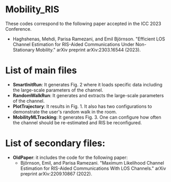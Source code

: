 # Mobility_RIS
These codes correspond to the following paper accepted in the ICC 2023 Conference. 
* Haghshenas, Mehdi, Parisa Ramezani, and Emil Björnson. "Efficient LOS Channel Estimation for RIS-Aided Communications Under Non-Stationary Mobility." arXiv preprint arXiv:2303.16544 (2023).
# List of main files #
* **SmartInitRun**: It generates Fig. 2 where it loads specific data including the large-scale parameters of the channel.
* **RandomWalkRun**: It generates and extracts the large-scale parameters of the channel. 
* **PlotTrajectory**: It results in Fig. 1. It also has two configurations to demonstrate the user's random walk in the room.
* **MobilityMLTracking**: It generates Fig. 3. One can configure how often the channel should be re-estimated and RIS be reconfigured.


# List of secondary files:
* **OldPaper**: it includes the code for the following paper: 
  * Björnson, Emil, and Parisa Ramezani. "Maximum Likelihood Channel Estimation for RIS-Aided Communications With LOS Channels." arXiv preprint arXiv:2209.10867 (2022).
